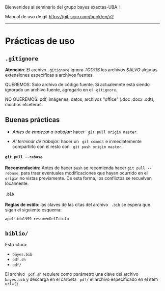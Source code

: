 Bienvenides al seminario del grupo bayes exactas-UBA !

Manual de uso de git https://git-scm.com/book/en/v2

-- -- -- -- -- -- -- -- -- -- -- -- -- -- -- -- -- -- -- --

# Prácticas de uso

## ```.gitignore```

**Atención**: El archivo ```.gitignore``` ignora *TODOS* los archivos *SALVO* algunas extensiones específicas a archivos fuentes. 

QUEREMOS: Solo archivo de código fuente. Si actualemnte está siendo ignorado un archivo fuente, agregarlo en el ```.gitignore```.

NO QUEREMOS: pdf, imágenes, datos, archivos "office" (.doc .docx .odt), muchos etceteras.

## Buenas prácticas

- *Antes de empezar a trabajar:* hacer ``` git pull origin master```. 

- *Al terminar de trabajar:* hacer un ``` git commit``` e inmediatemente compartirlo con el resto con ``` git push origin master```. 

#### ```git pull --rebase```

**Recomendación:** Antes de hacer ``` push ``` se recomienda hacer ```git pull --rebase```, para traer eventuales modificaciones que hayan ocurrido en el ```origin``` no vistas previamente.
De esta forma, los conflictos se recuelven localmente.

#### ```.bib```

**Reglas de estilo**: las claves de las citas del archivo ``` .bib``` se espera que sigan el siguiente esquema: 

`
    apellido1999-resumenDelTitulo
`

## ```biblio/```

Estructura:

- ```bayes.bib```
- ```pdf.sh```
- ```pdf/```

El archivo ``` pdf.sh``` requiere como parámetro una clave del archivo ``` bayes.bib``` y descarga en el carpeta ``` pdf/``` el archivo especificado en el item ``` url={}```



